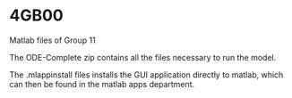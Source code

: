 # 4GB00
Matlab files of Group 11

The ODE-Complete zip contains all the files necessary to run the model.

The .mlappinstall files installs the GUI application directly to matlab, which can then be found in the matlab apps department.
